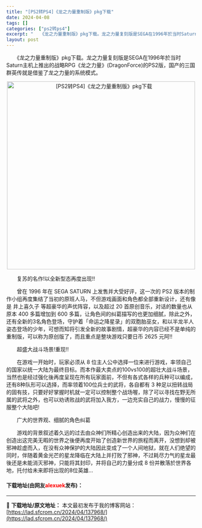 ```yaml
---
title: "[PS2转PS4]《龙之力量重制版》pkg下载"
date: 2024-04-08
tags: []
categories: ["ps2转ps4"]
excerpt: "　　《龙之力量重制版》pkg下载。龙之力量复刻版是SEGA在1996年於当时Saturn主机上推出的战略RPG《龙之力量》(DragonForce)的PS2版，国产的三国群英传就是借鉴了龙之力量的系统模式。 　　复苏的名作!以全新型态再度出现!! 　　曾在 1996 年在 SEGA SATURN 上&hellip;"
layout: post
---
```


 <p>　　《龙之力量重制版》pkg下载。龙之力量复刻版是SEGA在1996年於当时Saturn主机上推出的战略RPG《龙之力量》(DragonForce)的PS2版，国产的三国群英传就是借鉴了龙之力量的系统模式。</p> <p align="center"><img align="" border="0" src="https://lad.sfcrom.cn/wp-content/uploads/2024/04/20240408_6613f85053cef.webp" width="500" alt="[PS2转PS4]《龙之力量重制版》pkg下载" /></p> <p>　　复苏的名作!以全新型态再度出现!!</p> <p>　　曾在 1996 年在 SEGA SATURN 上发售并大受好评，这一次的 PS2 版本的制作小组再度集结了当初的原班人马，不但游戏画面和角色都全部重新设计，还有像是 井上喜久子 等超豪华的声优阵容，以及超过 20 首原创音乐，对话的数量也从原本 400 多篇增加到 600 多篇，让角色间的纠葛描写的也更加细腻，除此之外，还有全新的3名角色登场，守护着「命运之降星录」的双胞胎巫女，和以半龙半人姿态登场的少年，可想而知将引发全新的故事剧情，超豪华的内容已经不是单纯的重制版，可以称为原创版了，而且重点是整块游戏只要日币 2625 元阿!!</p> <p>　　超盛大战斗场景!重现!!</p> <p>　　在游戏一开始时，玩家必须从 8 位主人公中选择一位来进行游戏，率领自己的国家以统一大陆为最终目标。而本作最大卖点的100vs100的超壮大战斗场景，当然也是经过强化後再度呈现在所有玩家面前，不但有各式各样的兵种可以编成，还有8种队形可以选择，而率领着100位兵士的武将，各自都有 3 种足以扭转战局的固有技，只要好好掌握时机就一定可以控制整个战场喔，除了可以寻找在野无所属的武将之外，也可以劝诱败战的武将加入我方，一边充实自己的战力，慢慢的征服整个大陆吧!</p> <p>　　广大的世界观、细腻的角色纠葛</p> <p>　　游戏的背景叙述着久远的过去由众神们所精心创造出来的大陆，因为众神们在创造出这完美无暇的世界之後便再度开始了创造新世界的旅程而离开，没想到却被邪神趁虚而入，在没有众神保护的大陆因此变成了一个人间地狱，就在人们绝望的同时，伴随着黄金光芒的星龙降临在大陆上并打败了邪神，不过耗尽力气的星龙最後还是未能消灭邪神，只能将其封印，并将自己的力量分成 8 份并散落於世界各地，托付给未来即将出现的8位英雄&hellip;</p> <p><h4>下载地址(由网友<font color="red">alexuek</font>发布)：</h4></p> 

---
📖 **下载地址/原文地址：** 本文最初发布于我的博客网站：[https://lad.sfcrom.cn/2024/04/137968/](https://lad.sfcrom.cn/2024/04/137968/)
